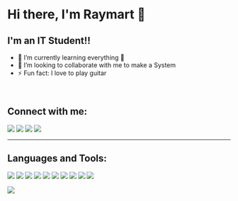 # Hi there, I'm Raymart 👋


## I'm an IT Student!!
- 🌱 I’m currently learning everything 🤣
- 👯 I’m looking to collaborate with me to make a System
- ⚡ Fun fact: I love to play guitar 
<br />

## Connect with me:
[![](https://img.shields.io/badge/Facebook-1877F2?style=for-the-badge&logo=facebook&logoColor=white)](https://www.facebook.com/rymrtpgg)
[![](		https://img.shields.io/badge/Instagram-E4405F?style=for-the-badge&logo=instagram&logoColor=white)](https://www.instagram.com/rymrtpgg)
[![](https://img.shields.io/badge/Twitter-1DA1F2?style=for-the-badge&logo=twitter&logoColor=white)](https://www.twitter.com/rymrtpgg)
[![](	https://img.shields.io/badge/GitLab-330F63?style=for-the-badge&logo=gitlab&logoColor=white)](https://www.gitlab.com/rymrtpgg)

___

## Languages and Tools:
![](https://img.shields.io/badge/HTML5-E34F26?style=for-the-badge&logo=html5&logoColor=white)
![](https://img.shields.io/badge/CSS3-1572B6?style=for-the-badge&logo=css3&logoColor=white)
![](	https://img.shields.io/badge/JavaScript-F7DF1E?style=for-the-badge&logo=javascript&logoColor=black)
![](		https://img.shields.io/badge/C%2B%2B-00599C?style=for-the-badge&logo=c%2B%2B&logoColor=white)
![](		https://img.shields.io/badge/PHP-777BB4?style=for-the-badge&logo=php&logoColor=white)
![](https://img.shields.io/badge/Bootstrap-563D7C?style=for-the-badge&logo=bootstrap&logoColor=white)
![](	https://img.shields.io/badge/Windows-0078D6?style=for-the-badge&logo=windows&logoColor=white)
![](	https://img.shields.io/badge/Ubuntu-E95420?style=for-the-badge&logo=ubuntu&logoColor=white)
![](	https://img.shields.io/badge/Linux_Mint-87CF3E?style=for-the-badge&logo=linux-mint&logoColor=white)
![](	https://img.shields.io/badge/Tails%20-56347C?&style=for-the-badge&logo=tails&logoColor=white)


<img src="https://github-readme-stats.vercel.app/api/top-langs/?username={rymrtpgg}&theme=blue-green">